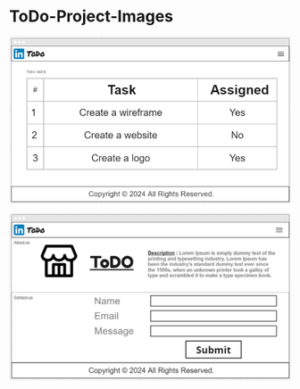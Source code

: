 # ToDo-Project-Images

![Home Page](/Images/HomePageToDo.PNG)

![About Page](/Images/AboutPageToDo.PNG)
